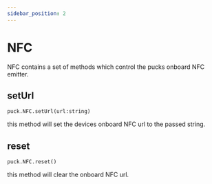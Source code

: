 ```yaml
---
sidebar_position: 2
---
```


# NFC

NFC contains a set of methods which control the pucks onboard NFC emitter.

## setUrl

`puck.NFC.setUrl(url:string)`

this method will set the devices onboard NFC url to the passed string.

## reset

`puck.NFC.reset()`

this method will clear the onboard NFC url.
